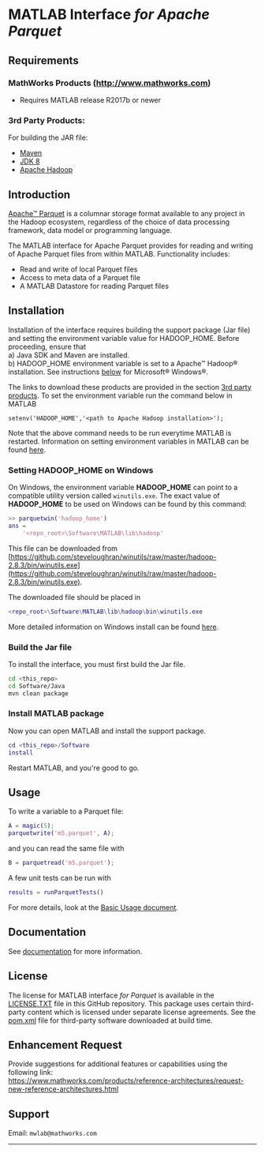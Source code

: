 [//]: #  (Copyright 2017, The MathWorks, Inc.)

# MATLAB Interface *for Apache Parquet*

## Requirements
### MathWorks Products (http://www.mathworks.com)
* Requires MATLAB release R2017b or newer

### 3rd Party Products:
For building the JAR file:
- [Maven](https://maven.apache.org/download.cgi)
- [JDK 8](https://www.oracle.com/technetwork/java/javase/downloads/jdk8-downloads-2133151.html)
- [Apache Hadoop](https://hadoop.apache.org/releases.html)


## Introduction
[Apache™ Parquet](https://parquet.apache.org/) is a columnar storage format
available to any project in the Hadoop ecosystem, regardless of the choice of
data processing framework, data model or programming language.

The MATLAB interface for Apache Parquet provides for reading and writing of Apache Parquet files from within MATLAB. Functionality includes:
* Read and write of local Parquet files
* Access to meta data of a Parquet file
* A MATLAB Datastore for reading Parquet files


## Installation
Installation of the interface requires building the support package (Jar file) and setting the environment variable value for HADOOP_HOME. Before proceeding, ensure that  
a) Java SDK and Maven are installed.  
b) HADOOP_HOME environment variable is set to a Apache™ Hadoop® installation. See instructions [below](#setting-hadoop_home-on-windows) for Microsoft® Windows®.

The links to download these products are provided in the section [3rd party products](#3rd-party-products).
To set the environment variable run the command below in MATLAB
```
setenv('HADOOP_HOME','<path to Apache Hadoop installation>');
```
Note that the above command needs to be run everytime MATLAB is restarted. Information on setting environment variables in MATLAB can be found [here](https://www.mathworks.com/help/matlab/ref/setenv.html).

### Setting HADOOP_HOME on Windows

On Windows, the environment variable **HADOOP_HOME** can point to a compatible utility version called ```winutils.exe```. The exact value of **HADOOP_HOME** to be used
on Windows can be found by this command:
```matlab
>> parquetwin('hadoop_home')
ans =
    '<repo_root>\Software\MATLAB\lib\hadoop'
```

This file can be downloaded from
[https://github.com/steveloughran/winutils/raw/master/hadoop-2.8.3/bin/winutils.exe](https://github.com/steveloughran/winutils/raw/master/hadoop-2.8.3/bin/winutils.exe).

The downloaded file should be placed in
```matlab
<repo_root>\Software\MATLAB\lib\hadoop\bin\winutils.exe
```

More detailed information on Windows install can be found
[here](Documentation/Windows.md).

### Build the Jar file
To install the interface, you must first build the Jar file.
```bash
cd <this_repo>
cd Software/Java
mvn clean package
```

### Install MATLAB package
Now you can open MATLAB and install the support package.
```MATLAB
cd <this_repo>/Software
install
```
Restart MATLAB, and you're good to go.


## Usage

To write a variable to a Parquet file:
```MATLAB
A = magic(5);
parquetwrite('m5.parquet', A);
```

and you can read the same file with
```MATLAB
B = parquetread('m5.parquet');
```

A few unit tests can be run with
```MATLAB
results = runParquetTests()
```

For more details, look at the [Basic Usage document](Documentation/BasicUsage.md).


## Documentation
See [documentation](Documentation/README.md) for more information.


## License
The license for MATLAB interface *for Parquet* is available in the [LICENSE.TXT](LICENSE.TXT) file in this GitHub repository.
This package uses certain third-party content which is licensed under separate license agreements.
See the [pom.xml](Software/Java/pom.xml) file for third-party software downloaded at build time.

## Enhancement Request
Provide suggestions for additional features or capabilities using the following link:   
https://www.mathworks.com/products/reference-architectures/request-new-reference-architectures.html

## Support
Email: `mwlab@mathworks.com`

------------
